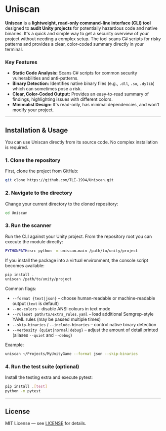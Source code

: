 # Uniscan

**Uniscan** is a **lightweight, read-only command-line interface (CLI) tool** designed to **audit Unity projects** for potentially hazardous code and native binaries. It's a quick and simple way to get a security overview of your project without needing a complex setup. The tool scans C# scripts for risky patterns and provides a clear, color-coded summary directly in your terminal.

### Key Features
* **Static Code Analysis:** Scans C# scripts for common security vulnerabilities and anti-patterns.
* **Binary Detection:** Identifies native binary files (e.g., `.dll`, `.so`, `.dylib`) which can sometimes pose a risk.
* **Clear, Color-Coded Output:** Provides an easy-to-read summary of findings, highlighting issues with different colors.
* **Minimalist Design:** It's read-only, has minimal dependencies, and won't modify your project.

---

## Installation & Usage

You can use Uniscan directly from its source code. No complex installation is required.

### 1. Clone the repository

First, clone the project from GitHub:

```bash
git clone https://github.com/TLI-1994/Uniscan.git
```

### 2. Navigate to the directory
Change your current directory to the cloned repository:
```bash
cd Uniscan
```

### 3. Run the scanner

Run the CLI against your Unity project. From the repository root you can execute the module directly:

```bash
PYTHONPATH=src python -m uniscan.main /path/to/unity/project
```

If you install the package into a virtual environment, the console script becomes available:

```bash
pip install .
uniscan /path/to/unity/project
```

Common flags:

* `--format {text|json}` – choose human-readable or machine-readable output (`text` is default)
* `--no-colors` – disable ANSI colours in text mode
* `--ruleset path/to/extra_rules.yaml` – load additional Semgrep-style YAML rules (may be passed multiple times)
* `--skip-binaries` / `--include-binaries` – control native binary detection
* `--verbosity {quiet|normal|debug}` – adjust the amount of detail printed (aliases `--quiet` and `--debug`)

Example:

```bash
uniscan ~/Projects/MyUnityGame --format json --skip-binaries
```

### 4. Run the test suite (optional)

Install the testing extra and execute pytest:

```bash
pip install .[test]
python -m pytest
```

---

## License

MIT License — see [LICENSE](../LICENSE) for details.

